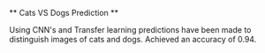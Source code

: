 ** Cats VS Dogs Prediction **

Using CNN's and Transfer learning predictions have been made to distinguish images of cats and dogs.
Achieved an accuracy of 0.94.
